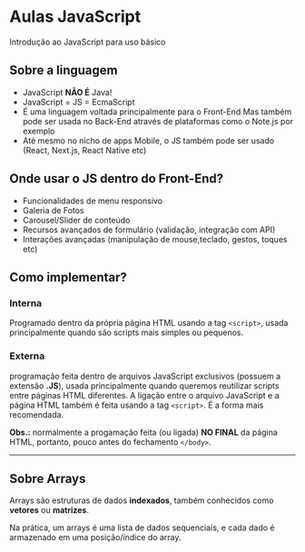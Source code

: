 # Aulas JavaScript

Introdução ao JavaScript para uso básico

## Sobre a linguagem

- JavaScript **NÃO É** Java!
- JavaScript = JS = EcmaScript
- É uma linguagem voltada principalmente para o Front-End Mas também pode ser usada no Back-End através de plataformas como o Note.js por exemplo
- Até mesmo no nicho de apps Mobile, o JS também pode ser usado (React, Next.js, React Native etc)

## Onde usar o JS dentro do Front-End?

- Funcionalidades de menu responsivo
- Galeria de Fotos
- Carousel/Slider de conteúdo
- Recursos avançados de formulário (validação, integração com API)
- Interações avançadas (manipulação de mouse,teclado, gestos, toques etc)

## Como implementar?

### Interna

Programado dentro da própria página HTML usando a tag `<script>`, usada principalmente quando são scripts mais simples ou pequenos.

### Externa

programação feita dentro de arquivos JavaScript exclusivos (possuem a extensão **.JS**), usada principalmente quando queremos reutilizar scripts entre páginas HTML diferentes. A ligação entre o arquivo JavaScript e a página HTML também é feita usando a tag `<script>`. É a forma mais recomendada.

**Obs.:** normalmente a progamação feita (ou ligada) **NO FINAL** da página HTML, portanto, pouco antes do fechamento `</body>`.


---

## Sobre Arrays

Arrays são estruturas de dados **indexados**, também conhecidos como **vetores** ou **matrizes**.

Na prática, um arrays é uma lista de dados sequenciais, e cada dado é armazenado em uma posição/índice do array.